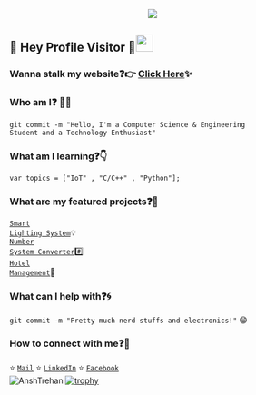 <p align="center">
  <img src="https://github.com/anshtrehan/anshtrehan/blob/master/readme.gif">
</p>
 
## :rainbow: Hey Profile Visitor :eyes:<img src="https://raw.githubusercontent.com/iampavangandhi/iampavangandhi/master/gifs/Hi.gif" width="30px">

### Wanna stalk my website:question::point_right: [Click Here](https://anshtrehan.github.io/):sparkles:

### Who am I:question: :technologist:
<code>git commit -m "Hello, I'm a Computer Science & Engineering Student and a Technology Enthusiast"</code>
  
### What am I learning:question::point_down:	
<code>var topics = ["IoT" , "C/C++" , "Python"];</code>

### What are my featured projects:question::rocket:
<code>[Smart Lighting System](https://github.com/anshtrehan/Smart-Lighting-System)</code>:bulb:     
<code>[Number System Converter](https://github.com/anshtrehan/Number-System-Converter)</code>:hash:  
<code>[Hotel Management](https://github.com/anshtrehan/Hotel-Management-System)</code>:hotel:     

### What can I help with:question::cyclone:
<code>git commit -m "Pretty much nerd stuffs and electronics!"</code> :grin:

### How to connect with me:question::email:
:star: <code>[Mail](mailto:anshtrehan@gmail.com)</code>
:star: <code>[LinkedIn](https://www.linkedin.com/in/ansh-trehan/)</code>
:star: <code>[Facebook](https://www.facebook.com/AnshTrehan011)</code><br>
<img  src="https://github-readme-stats.vercel.app/api/top-langs/?username=AnshTrehan&layout=compact&theme=buefy&hide_border=true" alt="AnshTrehan" />
[![trophy](https://github-profile-trophy.vercel.app/?username=AnshTrehan)](https://github.com/ryo-ma/github-profile-trophy)
